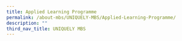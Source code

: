 ```yaml
---
title: Applied Learning Programme
permalink: /about-mbs/UNIQUELY-MBS/Applied-Learning-Programme/
description: ""
third_nav_title: UNIQUELY MBS
---
```

